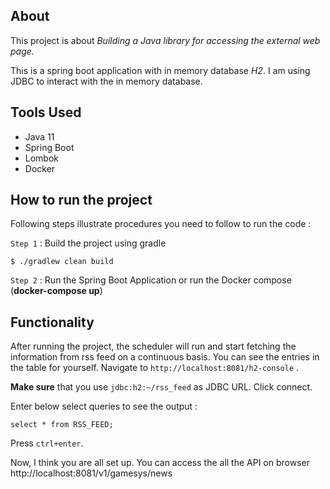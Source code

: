 ## About

This project is about  *Building a Java library for accessing the external web page.*

This is a spring boot application with in memory database *H2*. I am using JDBC to interact with the in memory database.

## Tools Used

- Java 11
- Spring Boot
- Lombok
- Docker


## How to run the project

Following steps illustrate procedures you need to follow to run the code :


`Step 1` : Build the project using gradle

```{shell}
$ ./gradlew clean build
```

`Step 2` : Run the Spring Boot Application or run the Docker compose (<b>docker-compose up</b>)


## Functionality

After running the project, the scheduler will run and start fetching the information from rss feed on a continuous basis.
You can see the entries in the table for yourself. Navigate to `http://localhost:8081/h2-console` .

**Make sure**  that you use `jdbc:h2:~/rss_feed` as JDBC URL. Click connect.

Enter below select queries to see the output :

```{sql}
select * from RSS_FEED;
```

Press `ctrl+enter`.

Now, I think you are all set up. You can access the all the API on browser http://localhost:8081/v1/gamesys/news

